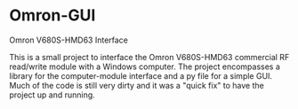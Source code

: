 # Omron-GUI
Omron V680S-HMD63 Interface

This is a small project to interface the Omron V680S-HMD63 commercial RF read/write module with a Windows computer. The project encompasses
a library for the computer-module interface and a py file for a simple GUI. Much of the code is still very dirty and it was a "quick fix"
to have the project up and running. 
